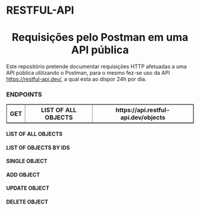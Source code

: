 # RESTFUL-API
<h1 align="center"> Requisições pelo Postman em uma API pública </h1>

Este repositório pretende documentar requisições HTTP afetuadas a uma API pública utilizando o Postman, para o mesmo fez-se uso da API https://restful-api.dev/, a qual esta ao dispor 24h por dia.

<h3>ENDPOINTS</h4>
<table border="1">
    <tr>
        <th>GET</th>
        <th>LIST OF ALL OBJECTS</th>
        <th>https://api.restful-api.dev/objects</th>
    </tr>
</table>


<h4>LIST OF ALL OBJECTS</h4>
<h4>LIST OF OBJECTS BY IDS</h4>
<h4>SINGLE OBJECT</h4>
<h4>ADD OBJECT</h4>
<h4>UPDATE OBJECT</h4>
<h4>DELETE OBJECT</h4>
